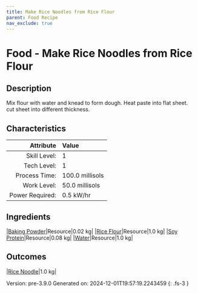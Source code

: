 ```yaml
---
title: Make Rice Noodles from Rice Flour
parent: Food Recipe
nav_exclude: true
---
```

# Food - Make Rice Noodles from Rice Flour

## Description
 Mix flour with water and knead to form dough. Heat paste into flat sheet.&#10;&#9;&#9; cut sheet into different thickness.

## Characteristics

| Attribute      | Value |
|--------:|:------|
|Skill Level:|1|
|Tech Level:|1|
|Process Time:|100.0 millisols|
|Work Level:|50.0 millisols|
|Power Required:|0.5 kW/hr|

## Ingredients

|[Baking Powder](../resource/baking-powder.html)|Resource|0.02 kg|
|[Rice Flour](../resource/rice-flour.html)|Resource|1.0 kg|
|[Soy Protein](../resource/soy-protein.html)|Resource|0.08 kg|
|[Water](../resource/water.html)|Resource|1.0 kg|

## Outcomes

|[Rice Noodle](../resource/rice-noodle.html)|1.0 kg|


Version: pre-3.9.0 Generated on: 2024-12-01T19:57:19.2243459
{: .fs-3 }

